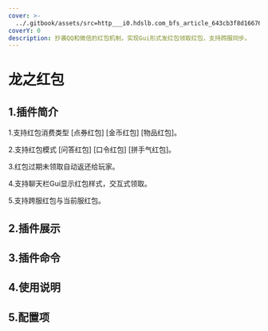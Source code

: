 ```yaml
---
cover: >-
  ../.gitbook/assets/src=http___i0.hdslb.com_bfs_article_643cb3f8d166763b7f2ea894adeffe7b93301acb.jpg&refer=http___i0.hdslb.jpg
coverY: 0
description: 抄袭QQ和微信的红包机制，实现Gui形式发红包领取红包，支持跨服同步。
---
```


# 龙之红包

## 1.插件简介

1.支持红包消费类型 \[点券红包] \[金币红包] \[物品红包]。

2.支持红包模式 \[问答红包] \[口令红包] \[拼手气红包]。

3.红包过期未领取自动返还给玩家。

4.支持聊天栏Gui显示红包样式，交互式领取。

5.支持跨服红包与当前服红包。

## 2.插件展示

## 3.插件命令

## 4.使用说明

## 5.配置项
